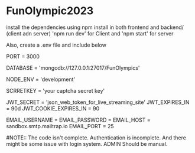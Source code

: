 # FunOlympic2023
install the dependencies using npm install in both frontend and backend/ (client adn server)
'npm run dev' for Client and 'npm start' for server

Also, create a .env file and include below

  PORT = 3000
  
  DATABASE = 'mongodb://127.0.0.1:27017/FunOlympics'

  NODE_ENV = 'development'

  SCRRETKEY = 'your captcha secret key'

  JWT_SECRET = 'json_web_token_for_live_streaming_site'
  JWT_EXPIRES_IN = 90d
  JWT_COOKIE_EXPIRES_IN = 90

  EMAIL_USERNAME = 
  EMAIL_PASSWORD = 
  EMAIL_HOST = sandbox.smtp.mailtrap.io
  EMAIL_PORT = 25

#NOTE::
The code isn't complete. Authentication is incomplete. And there might be some issue with login system. ADMIN Should be manual.
